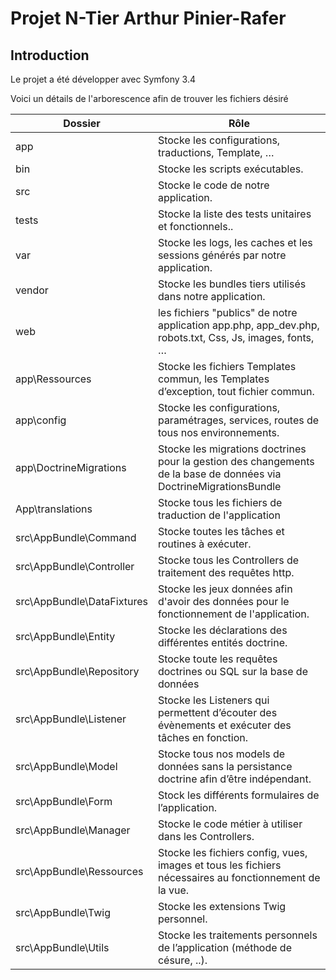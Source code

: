 Projet N-Tier Arthur Pinier-Rafer
========================

Introduction 
--------------
Le projet a été développer avec Symfony 3.4 

Voici un détails de l'arborescence afin de trouver les fichiers désiré

| Dossier  | Rôle |
| ------------- | ------------- |
| app | Stocke les configurations, traductions,  Template, …  |
| bin  | Stocke les scripts exécutables.  |
| src  | Stocke le code de notre application.  |
| tests  | Stocke la liste des tests unitaires et fonctionnels..  |
| var	  | Stocke les logs, les caches et les sessions générés par notre application.|
| vendor  | Stocke les bundles tiers utilisés dans notre application.  |
| web  | les fichiers "publics" de notre application app.php, app_dev.php,  robots.txt, Css, Js, images, fonts, …  |
| app\Ressources	  | Stocke les fichiers Templates commun, les Templates d’exception, tout fichier commun.  |
| app\config	  | Stocke les configurations, paramétrages,  services, routes de tous nos environnements.  |
| app\DoctrineMigrations	  | Stocke les migrations doctrines pour la gestion des changements de la base de données via DoctrineMigrationsBundle  |
| App\translations	  | Stocke tous les fichiers de traduction de l'application  |
| src\AppBundle\Command	  | Stocke toutes les tâches et  routines à exécuter.  |
| src\AppBundle\Controller	  | Stocke tous les Controllers de traitement des requêtes http.  |
| src\AppBundle\DataFixtures	  | Stocke les jeux données  afin d'avoir des données pour le fonctionnement de l'application.  |
| src\AppBundle\Entity	  | Stocke les déclarations des différentes entités doctrine.  |
| src\AppBundle\Repository	  | Stocke toute les requêtes doctrines  ou SQL sur la base de données|
| src\AppBundle\Listener	  | Stocke les Listeners qui permettent  d’écouter des évènements et exécuter des tâches en fonction.  |
| src\AppBundle\Model	  | Stocke tous nos models de données sans la persistance doctrine afin d’être indépendant.  |
| src\AppBundle\Form		  | Stock les différents formulaires de l’application.|
| src\AppBundle\Manager |  Stocke le code métier à utiliser dans les Controllers.|
| src\AppBundle\Ressources		  | 	Stocke les fichiers config, vues, images et tous les fichiers  nécessaires au fonctionnement de la vue. |
| src\AppBundle\Twig		  | Stocke les extensions Twig personnel.|
| src\AppBundle\Utils	  |  Stocke les traitements personnels de l’application (méthode de césure, ..).|



[1]:  https://symfony.com/doc/3.4/setup.html
[6]:  https://symfony.com/doc/current/bundles/SensioFrameworkExtraBundle/index.html
[7]:  https://symfony.com/doc/3.4/doctrine.html
[8]:  https://symfony.com/doc/3.4/templating.html
[9]:  https://symfony.com/doc/3.4/security.html
[10]: https://symfony.com/doc/3.4/email.html
[11]: https://symfony.com/doc/3.4/logging.html
[13]: https://symfony.com/doc/current/bundles/SensioGeneratorBundle/index.html
[14]: https://symfony.com/doc/current/setup/built_in_web_server.html
[15]: https://symfony.com/doc/current/setup.html
